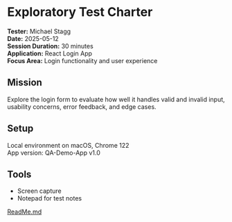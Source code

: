 # Exploratory Test Charter

**Tester:** Michael Stagg  
**Date:** 2025-05-12  
**Session Duration:** 30 minutes  
**Application:** React Login App  
**Focus Area:** Login functionality and user experience

## Mission
Explore the login form to evaluate how well it handles valid and invalid input, usability concerns, error feedback, and edge cases.

## Setup
Local environment on macOS, Chrome 122  
App version: QA-Demo-App v1.0

## Tools
- Screen capture
- Notepad for test notes

[ReadMe.md](readme.md)